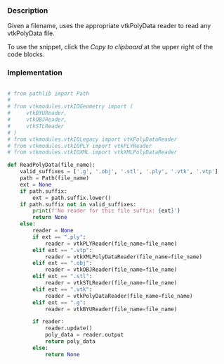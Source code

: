 ### Description

Given a filename, uses the appropriate vtkPolyData reader to read any vtkPolyData file.

To use the snippet, click the *Copy to clipboard* at the upper right of the code blocks.

### Implementation

``` python

# from pathlib import Path
# 
# from vtkmodules.vtkIOGeometry import (
#     vtkBYUReader,
#     vtkOBJReader,
#     vtkSTLReader
# )
# from vtkmodules.vtkIOLegacy import vtkPolyDataReader
# from vtkmodules.vtkIOPLY import vtkPLYReader
# from vtkmodules.vtkIOXML import vtkXMLPolyDataReader

def ReadPolyData(file_name):
    valid_suffixes = ['.g', '.obj', '.stl', '.ply', '.vtk', '.vtp']
    path = Path(file_name)
    ext = None
    if path.suffix:
        ext = path.suffix.lower()
    if path.suffix not in valid_suffixes:
        print(f'No reader for this file suffix: {ext}')
        return None
    else:
        reader = None
        if ext == ".ply":
            reader = vtkPLYReader(file_name=file_name)
        elif ext == ".vtp":
            reader = vtkXMLPolyDataReader(file_name=file_name)
        elif ext == ".obj":
            reader = vtkOBJReader(file_name=file_name)
        elif ext == ".stl":
            reader = vtkSTLReader(file_name=file_name)
        elif ext == ".vtk":
            reader = vtkPolyDataReader(file_name=file_name)
        elif ext == ".g":
            reader = vtkBYUReader(file_name=file_name)

        if reader:
            reader.update()
            poly_data = reader.output
            return poly_data
        else:
            return None

```
